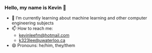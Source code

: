 ### Hello, my name is Kevin 👋
- 🌱 I’m currently learning about machine learning and other computer engineering subjects
- 📫 How to reach me:
  - kevinleefm@hotmail.com
  - k323lee@uwaterloo.ca
- 😄 Pronouns: he/him, they/them

<!--
**KevinLeeFM/KevinLeeFM** is a ✨ _special_ ✨ repository because its `README.md` (this file) appears on your GitHub profile.

Here are some ideas to get you started:

- 🔭 I’m currently working on ...
- 🌱 I’m currently learning ...
- 👯 I’m looking to collaborate on ...
- 🤔 I’m looking for help with ...
- 💬 Ask me about ...
- 📫 How to reach me: ...
- 😄 Pronouns: ...
- ⚡ Fun fact: ...
-->
